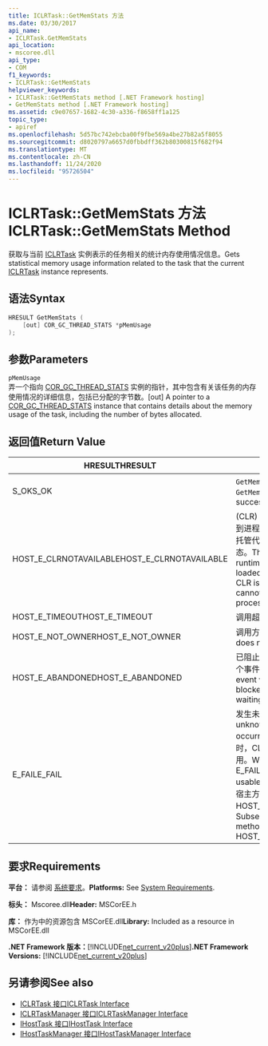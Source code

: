 ```yaml
---
title: ICLRTask::GetMemStats 方法
ms.date: 03/30/2017
api_name:
- ICLRTask.GetMemStats
api_location:
- mscoree.dll
api_type:
- COM
f1_keywords:
- ICLRTask::GetMemStats
helpviewer_keywords:
- ICLRTask::GetMemStats method [.NET Framework hosting]
- GetMemStats method [.NET Framework hosting]
ms.assetid: c9e07657-1682-4c30-a336-f8658ff1a125
topic_type:
- apiref
ms.openlocfilehash: 5d57bc742ebcba00f9fbe569a4be27b82a5f8055
ms.sourcegitcommit: d8020797a6657d0fbbdff362b80300815f682f94
ms.translationtype: MT
ms.contentlocale: zh-CN
ms.lasthandoff: 11/24/2020
ms.locfileid: "95726504"
---
```

# <a name="iclrtaskgetmemstats-method"></a><span data-ttu-id="7e71e-102">ICLRTask::GetMemStats 方法</span><span class="sxs-lookup"><span data-stu-id="7e71e-102">ICLRTask::GetMemStats Method</span></span>

<span data-ttu-id="7e71e-103">获取与当前 [ICLRTask](iclrtask-interface.md) 实例表示的任务相关的统计内存使用情况信息。</span><span class="sxs-lookup"><span data-stu-id="7e71e-103">Gets statistical memory usage information related to the task that the current [ICLRTask](iclrtask-interface.md) instance represents.</span></span>  
  
## <a name="syntax"></a><span data-ttu-id="7e71e-104">语法</span><span class="sxs-lookup"><span data-stu-id="7e71e-104">Syntax</span></span>  
  
```cpp  
HRESULT GetMemStats (  
    [out] COR_GC_THREAD_STATS *pMemUsage  
);  
```  
  
## <a name="parameters"></a><span data-ttu-id="7e71e-105">参数</span><span class="sxs-lookup"><span data-stu-id="7e71e-105">Parameters</span></span>  

 `pMemUsage`  
 <span data-ttu-id="7e71e-106">弄一个指向 [COR_GC_THREAD_STATS](cor-gc-thread-stats-structure.md) 实例的指针，其中包含有关该任务的内存使用情况的详细信息，包括已分配的字节数。</span><span class="sxs-lookup"><span data-stu-id="7e71e-106">[out] A pointer to a [COR_GC_THREAD_STATS](cor-gc-thread-stats-structure.md) instance that contains details about the memory usage of the task, including the number of bytes allocated.</span></span>  
  
## <a name="return-value"></a><span data-ttu-id="7e71e-107">返回值</span><span class="sxs-lookup"><span data-stu-id="7e71e-107">Return Value</span></span>  
  
|<span data-ttu-id="7e71e-108">HRESULT</span><span class="sxs-lookup"><span data-stu-id="7e71e-108">HRESULT</span></span>|<span data-ttu-id="7e71e-109">说明</span><span class="sxs-lookup"><span data-stu-id="7e71e-109">Description</span></span>|  
|-------------|-----------------|  
|<span data-ttu-id="7e71e-110">S_OK</span><span class="sxs-lookup"><span data-stu-id="7e71e-110">S_OK</span></span>|<span data-ttu-id="7e71e-111">`GetMemStats` 已成功返回。</span><span class="sxs-lookup"><span data-stu-id="7e71e-111">`GetMemStats` returned successfully.</span></span>|  
|<span data-ttu-id="7e71e-112">HOST_E_CLRNOTAVAILABLE</span><span class="sxs-lookup"><span data-stu-id="7e71e-112">HOST_E_CLRNOTAVAILABLE</span></span>|<span data-ttu-id="7e71e-113"> (CLR) 的公共语言运行时未加载到进程中，或 CLR 处于无法运行托管代码或成功处理调用的状态。</span><span class="sxs-lookup"><span data-stu-id="7e71e-113">The common language runtime (CLR) has not been loaded into a process, or the CLR is in a state in which it cannot run managed code or process the call successfully.</span></span>|  
|<span data-ttu-id="7e71e-114">HOST_E_TIMEOUT</span><span class="sxs-lookup"><span data-stu-id="7e71e-114">HOST_E_TIMEOUT</span></span>|<span data-ttu-id="7e71e-115">调用超时。</span><span class="sxs-lookup"><span data-stu-id="7e71e-115">The call timed out.</span></span>|  
|<span data-ttu-id="7e71e-116">HOST_E_NOT_OWNER</span><span class="sxs-lookup"><span data-stu-id="7e71e-116">HOST_E_NOT_OWNER</span></span>|<span data-ttu-id="7e71e-117">调用方不拥有该锁。</span><span class="sxs-lookup"><span data-stu-id="7e71e-117">The caller does not own the lock.</span></span>|  
|<span data-ttu-id="7e71e-118">HOST_E_ABANDONED</span><span class="sxs-lookup"><span data-stu-id="7e71e-118">HOST_E_ABANDONED</span></span>|<span data-ttu-id="7e71e-119">已阻止的线程或纤程正在等待某个事件时，该事件被取消。</span><span class="sxs-lookup"><span data-stu-id="7e71e-119">An event was canceled while a blocked thread or fiber was waiting on it.</span></span>|  
|<span data-ttu-id="7e71e-120">E_FAIL</span><span class="sxs-lookup"><span data-stu-id="7e71e-120">E_FAIL</span></span>|<span data-ttu-id="7e71e-121">发生未知的灾难性故障。</span><span class="sxs-lookup"><span data-stu-id="7e71e-121">An unknown catastrophic failure occurred.</span></span> <span data-ttu-id="7e71e-122">当方法返回 E_FAIL 时，CLR 在该进程内将不再可用。</span><span class="sxs-lookup"><span data-stu-id="7e71e-122">When a method returns E_FAIL, the CLR is no longer usable within the process.</span></span> <span data-ttu-id="7e71e-123">对宿主方法的后续调用会返回 HOST_E_CLRNOTAVAILABLE。</span><span class="sxs-lookup"><span data-stu-id="7e71e-123">Subsequent calls to hosting methods return HOST_E_CLRNOTAVAILABLE.</span></span>|  
  
## <a name="requirements"></a><span data-ttu-id="7e71e-124">要求</span><span class="sxs-lookup"><span data-stu-id="7e71e-124">Requirements</span></span>  

 <span data-ttu-id="7e71e-125">**平台：** 请参阅 [系统要求](../../get-started/system-requirements.md)。</span><span class="sxs-lookup"><span data-stu-id="7e71e-125">**Platforms:** See [System Requirements](../../get-started/system-requirements.md).</span></span>  
  
 <span data-ttu-id="7e71e-126">**标头：** Mscoree.dll</span><span class="sxs-lookup"><span data-stu-id="7e71e-126">**Header:** MSCorEE.h</span></span>  
  
 <span data-ttu-id="7e71e-127">**库：** 作为中的资源包含 MSCorEE.dll</span><span class="sxs-lookup"><span data-stu-id="7e71e-127">**Library:** Included as a resource in MSCorEE.dll</span></span>  
  
 <span data-ttu-id="7e71e-128">**.NET Framework 版本：**[!INCLUDE[net_current_v20plus](../../../../includes/net-current-v20plus-md.md)]</span><span class="sxs-lookup"><span data-stu-id="7e71e-128">**.NET Framework Versions:** [!INCLUDE[net_current_v20plus](../../../../includes/net-current-v20plus-md.md)]</span></span>  
  
## <a name="see-also"></a><span data-ttu-id="7e71e-129">另请参阅</span><span class="sxs-lookup"><span data-stu-id="7e71e-129">See also</span></span>

- [<span data-ttu-id="7e71e-130">ICLRTask 接口</span><span class="sxs-lookup"><span data-stu-id="7e71e-130">ICLRTask Interface</span></span>](iclrtask-interface.md)
- [<span data-ttu-id="7e71e-131">ICLRTaskManager 接口</span><span class="sxs-lookup"><span data-stu-id="7e71e-131">ICLRTaskManager Interface</span></span>](iclrtaskmanager-interface.md)
- [<span data-ttu-id="7e71e-132">IHostTask 接口</span><span class="sxs-lookup"><span data-stu-id="7e71e-132">IHostTask Interface</span></span>](ihosttask-interface.md)
- [<span data-ttu-id="7e71e-133">IHostTaskManager 接口</span><span class="sxs-lookup"><span data-stu-id="7e71e-133">IHostTaskManager Interface</span></span>](ihosttaskmanager-interface.md)
